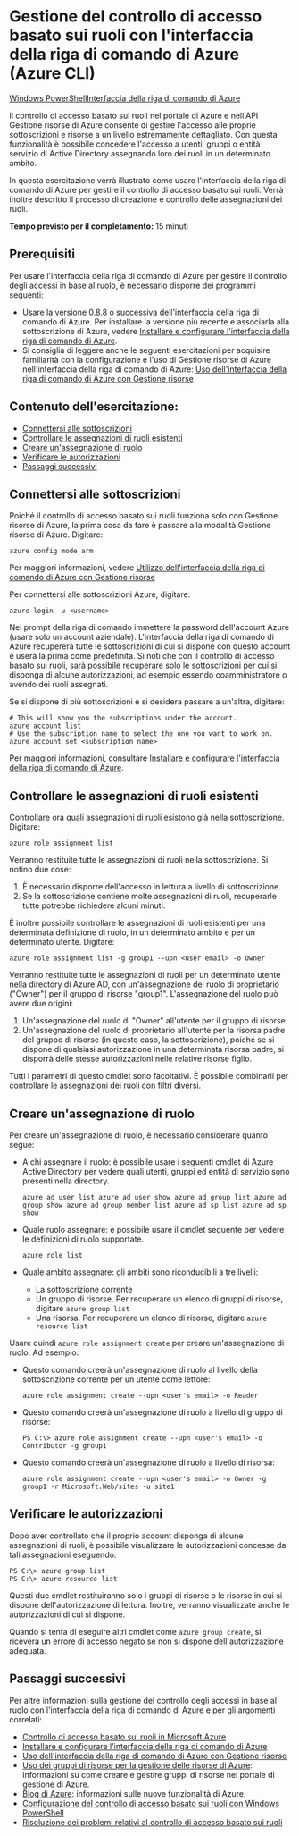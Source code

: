 <properties
	pageTitle="Gestione del controllo di accesso basato sui ruoli con l'interfaccia della riga di comando di Azure"
	description="Gestione del controllo di accesso basato sui ruoli con l'interfaccia della riga di comando di Azure"
	services="azure-portal"
	documentationCenter="na"
	authors="Justinha"
	manager="terrylan"
	editor=""/>

<tags
	ms.service="azure-portal"
	ms.workload="multiple"
	ms.tgt_pltfrm="command-line-interface"
	ms.devlang="na"
	ms.topic="article"
	ms.date="06/02/2015"
	ms.author="justinha"/>

# Gestione del controllo di accesso basato sui ruoli con l'interfaccia della riga di comando di Azure (Azure CLI) #

<div class="dev-center-tutorial-selector sublanding"><a href="/documentation/articles/role-based-access-control-powershell.md" title="Windows PowerShell" class="current">Windows PowerShell</a><a href="/documentation/articles/role-based-access-control-../xplat-cli.md" title="Interfaccia della riga di comando di Azure">Interfaccia della riga di comando di Azure</a></div>

Il controllo di accesso basato sui ruoli nel portale di Azure e nell'API Gestione risorse di Azure consente di gestire l'accesso alle proprie sottoscrizioni e risorse a un livello estremamente dettagliato. Con questa funzionalità è possibile concedere l'accesso a utenti, gruppi o entità servizio di Active Directory assegnando loro dei ruoli in un determinato ambito.

In questa esercitazione verrà illustrato come usare l'interfaccia della riga di comando di Azure per gestire il controllo di accesso basato sui ruoli. Verrà inoltre descritto il processo di creazione e controllo delle assegnazioni dei ruoli.

**Tempo previsto per il completamento:** 15 minuti

## Prerequisiti ##

Per usare l'interfaccia della riga di comando di Azure per gestire il controllo degli accessi in base al ruolo, è necessario disporre dei programmi seguenti:

- Usare la versione 0.8.8 o successiva dell'interfaccia della riga di comando di Azure. Per installare la versione più recente e associarla alla sottoscrizione di Azure, vedere [Installare e configurare l'interfaccia della riga di comando di Azure](../xplat-cli.md).
- Si consiglia di leggere anche le seguenti esercitazioni per acquisire familiarità con la configurazione e l'uso di Gestione risorse di Azure nell'interfaccia della riga di comando di Azure: [Uso dell'interfaccia della riga di comando di Azure con Gestione risorse](../xplat-cli-azure-resource-manager.md)

## Contenuto dell'esercitazione: ##

* [Connettersi alle sottoscrizioni](#connect)
* [Controllare le assegnazioni di ruoli esistenti](#check)
* [Creare un'assegnazione di ruolo](#create)
* [Verificare le autorizzazioni](#verify)
* [Passaggi successivi](#next)

## <a id="connect"></a>Connettersi alle sottoscrizioni ##

Poiché il controllo di accesso basato sui ruoli funziona solo con Gestione risorse di Azure, la prima cosa da fare è passare alla modalità Gestione risorse di Azure. Digitare:

    azure config mode arm

Per maggiori informazioni, vedere [Utilizzo dell'interfaccia della riga di comando di Azure con Gestione risorse](../xplat-cli-azure-resource-manager.md)

Per connettersi alle sottoscrizioni Azure, digitare:

    azure login -u <username>

Nel prompt della riga di comando immettere la password dell'account Azure (usare solo un account aziendale). L'interfaccia della riga di comando di Azure recupererà tutte le sottoscrizioni di cui si dispone con questo account e userà la prima come predefinita. Si noti che con il controllo di accesso basato sui ruoli, sarà possibile recuperare solo le sottoscrizioni per cui si disponga di alcune autorizzazioni, ad esempio essendo coamministratore o avendo dei ruoli assegnati.

Se si dispone di più sottoscrizioni e si desidera passare a un'altra, digitare:

    # This will show you the subscriptions under the account.
    azure account list
    # Use the subscription name to select the one you want to work on.
    azure account set <subscription name>

Per maggiori informazioni, consultare [Installare e configurare l'interfaccia della riga di comando di Azure](../xplat-cli.md).

## <a id="check"></a>Controllare le assegnazioni di ruoli esistenti ##

Controllare ora quali assegnazioni di ruoli esistono già nella sottoscrizione. Digitare:

    azure role assignment list

Verranno restituite tutte le assegnazioni di ruoli nella sottoscrizione. Si notino due cose:

1. È necessario disporre dell'accesso in lettura a livello di sottoscrizione.
2. Se la sottoscrizione contiene molte assegnazioni di ruoli, recuperarle tutte potrebbe richiedere alcuni minuti.

È inoltre possibile controllare le assegnazioni di ruoli esistenti per una determinata definizione di ruolo, in un determinato ambito e per un determinato utente. Digitare:

    azure role assignment list -g group1 --upn <user email> -o Owner

Verranno restituite tutte le assegnazioni di ruoli per un determinato utente nella directory di Azure AD, con un'assegnazione del ruolo di proprietario ("Owner") per il gruppo di risorse "group1". L'assegnazione del ruolo può avere due origini:

1. Un'assegnazione del ruolo di "Owner" all'utente per il gruppo di risorse.
2. Un'assegnazione del ruolo di proprietario all'utente per la risorsa padre del gruppo di risorse (in questo caso, la sottoscrizione), poiché se si dispone di qualsiasi autorizzazione in una determinata risorsa padre, si disporrà delle stesse autorizzazioni nelle relative risorse figlio.

Tutti i parametri di questo cmdlet sono facoltativi. È possibile combinarli per controllare le assegnazioni dei ruoli con filtri diversi.

## <a id="create"></a>Creare un'assegnazione di ruolo ##

Per creare un'assegnazione di ruolo, è necessario considerare quanto segue:

- A chi assegnare il ruolo: è possibile usare i seguenti cmdlet di Azure Active Directory per vedere quali utenti, gruppi ed entità di servizio sono presenti nella directory.

    `azure ad user list
    azure ad user show
    azure ad group list
    azure ad group show
    azure ad group member list
    azure ad sp list
    azure ad sp show`

- Quale ruolo assegnare: è possibile usare il cmdlet seguente per vedere le definizioni di ruolo supportate.

    `azure role list`

- Quale ambito assegnare: gli ambiti sono riconducibili a tre livelli:

    - La sottoscrizione corrente
    - Un gruppo di risorse. Per recuperare un elenco di gruppi di risorse, digitare `azure group list`
    - Una risorsa. Per recuperare un elenco di risorse, digitare `azure resource list`

Usare quindi `azure role assignment create` per creare un'assegnazione di ruolo. Ad esempio:

 - Questo comando creerà un'assegnazione di ruolo al livello della sottoscrizione corrente per un utente come lettore:

    `azure role assignment create --upn <user's email> -o Reader`

- Questo comando creerà un'assegnazione di ruolo a livello di gruppo di risorse:

    `PS C:\> azure role assignment create --upn <user's email> -o Contributor -g group1`

- Questo comando creerà un'assegnazione di ruolo a livello di risorsa:

    `azure role assignment create --upn <user's email> -o Owner -g group1 -r Microsoft.Web/sites -u site1`

## <a id="verify"></a>Verificare le autorizzazioni ##

Dopo aver controllato che il proprio account disponga di alcune assegnazioni di ruoli, è possibile visualizzare le autorizzazioni concesse da tali assegnazioni eseguendo:

    PS C:\> azure group list
    PS C:\> azure resource list

Questi due cmdlet restituiranno solo i gruppi di risorse o le risorse in cui si dispone dell'autorizzazione di lettura. Inoltre, verranno visualizzate anche le autorizzazioni di cui si dispone.

Quando si tenta di eseguire altri cmdlet come `azure group create`, si riceverà un errore di accesso negato se non si dispone dell'autorizzazione adeguata.

## <a id="next"></a>Passaggi successivi ##

Per altre informazioni sulla gestione del controllo degli accessi in base al ruolo con l'interfaccia della riga di comando di Azure e per gli argomenti correlati:

- [Controllo di accesso basato sui ruoli in Microsoft Azure](../role-based-access-control-configure.md)
- [Installare e configurare l'interfaccia della riga di comando di Azure](../xplat-cli.md)
- [Uso dell'interfaccia della riga di comando di Azure con Gestione risorse](../xplat-cli-azure-resource-manager.md)
- [Uso dei gruppi di risorse per la gestione delle risorse di Azure](../azure-preview-portal-using-resource-groups.md): informazioni su come creare e gestire gruppi di risorse nel portale di gestione di Azure.
- [Blog di Azure](http://blogs.msdn.com/windowsazure): informazioni sulle nuove funzionalità di Azure.
- [Configurazione del controllo di accesso basato sui ruoli con Windows PowerShell](role-based-access-control-powershell.md)
- [Risoluzione dei problemi relativi al controllo di accesso basato sui ruoli](role-based-access-control-troubleshooting.md)
 

<!---HONumber=62-->